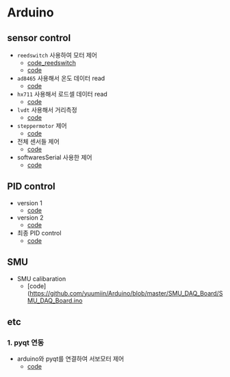 # Arduino

## sensor control
<!-- ### 1. reedswitch -->
- `reedswitch` 사용하여 모터 제어
  - [code_reedswitch](https://github.com/yuumiin/Arduino/blob/master/arduino_sensor/reedswitch/reedswitch.ino)
  - [code](https://github.com/yuumiin/Arduino/blob/master/0302_3/0302_3.ino) 
- `ad8465` 사용해서 온도 데이터 read
  - [code](https://github.com/yuumiin/Arduino/blob/master/ad8495/ad8495.ino)
- `hx711` 사용해서 로드셀 데이터 read
  - [code](https://github.com/yuumiin/Arduino/blob/master/arduino_sensor/hx711/hx711.ino)
- `lvdt` 사용해서 거리측정
  - [code](https://github.com/yuumiin/Arduino/blob/master/arduino_sensor/lvdt/lvdt.ino)
- `steppermotor` 제어
  - [code](https://github.com/yuumiin/Arduino/blob/master/arduino_sensor/steppermotor/steppermotor.ino)
- 전체 센서들 제어 
  - [code](https://github.com/yuumiin/Arduino/blob/master/0122/0122.ino)
- softwaresSerial 사용한 제어
  - [code](https://github.com/yuumiin/Arduino/tree/master/softwareSerial)

## PID control
- version 1
  - [code](https://github.com/yuumiin/Arduino/blob/master/pid/pid.ino)
- version 2
  - [code](https://github.com/yuumiin/Arduino/blob/master/PID_temperature/PID_temperature.ino)
- 최종 PID control
  - [code](https://github.com/yuumiin/Arduino/blob/master/LPF/LPF.ino)
 
## SMU
- SMU calibaration
  - [code](https://github.com/yuumiin/Arduino/blob/master/SMU_DAQ_Board/SMU_DAQ_Board.ino

## etc
### 1. pyqt 연동
- arduino와 pyqt를 연결하여 서보모터 제어
  - [code](https://github.com/yuumiin/Arduino/blob/master/arduino_pyqt_connect/sketch_jan05a/sketch_jan05a.ino)
